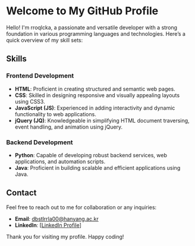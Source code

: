 # Welcome to My GitHub Profile

Hello! I'm rroqlcka, a passionate and versatile developer with a strong foundation in various programming languages and technologies. Here’s a quick overview of my skill sets:

## Skills

### Frontend Development
- **HTML**: Proficient in creating structured and semantic web pages.
- **CSS**: Skilled in designing responsive and visually appealing layouts using CSS3.
- **JavaScript (JS)**: Experienced in adding interactivity and dynamic functionality to web applications.
- **jQuery (JQ)**: Knowledgeable in simplifying HTML document traversing, event handling, and animation using jQuery.

### Backend Development
- **Python**: Capable of developing robust backend services, web applications, and automation scripts.
- **Java**: Proficient in building scalable and efficient applications using Java.

## Contact
Feel free to reach out to me for collaboration or any inquiries:

- **Email**: [dbstlrrla00@hanyang.ac.kr](mailto:dbstlrrla00@hanyang.ac.kr)
- **LinkedIn**: [[LinkedIn Profile](https://www.linkedin.com/in/yoon-sik-kim/)]

Thank you for visiting my profile. Happy coding!

